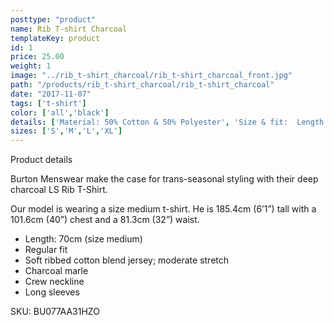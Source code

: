 ```yaml
---
posttype: "product"
name: Rib T-shirt Charcoal
templateKey: product
id: 1
price: 25.00
weight: 1
image: "../rib_t-shirt_charcoal/rib_t-shirt_charcoal_front.jpg"
path: "/products/rib_t-shirt_charcoal/rib_t-shirt_charcoal"
date: "2017-11-07"
tags: ['t-shirt']
color: ['all','black']
details: ['Material: 50% Cotton & 50% Polyester', 'Size & fit:  Length: 70cm','Care: Warm machine wash.']
sizes: ['S','M','L','XL']
---
```


<!-- ![alt text](/products/black_100_polo/black_100_polo.jpg) -->









Product details

Burton Menswear make the case for trans-seasonal styling with their deep charcoal LS Rib T-Shirt.

Our model is wearing a size medium t-shirt. He is 185.4cm (6’1”) tall with a 101.6cm (40”) chest and a 81.3cm (32”) waist.

- Length: 70cm (size medium)
- Regular fit
- Soft ribbed cotton blend jersey; moderate stretch
- Charcoal marle
- Crew neckline
- Long sleeves

SKU: BU077AA31HZO







